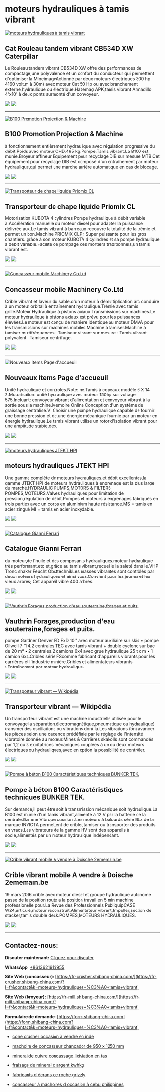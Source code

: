 # moteurs hydrauliques à tamis vibrant

<a href="https://swt.shibang-china.com/?l=fr&img&k=moteurs+hydrauliques+%C3%A0+tamis+vibrant" target="_blank">![moteurs hydrauliques à tamis vibrant](http://static.shibang-china.com/all-800x300/821.jpg)</a>

## Cat Rouleau tandem vibrant CB534D XW Caterpillar
Le Rouleau tandem vibrant CB534D XW offre des performances de compactage,une polyvalence et un confort du conducteur qui permettent d&#39;optimiser la.MineimageActionné par deux moteurs électriques 300 hp 4160 volt.m à 30m) avec moteur Cat 50 Hp ou avec branchement externe,hydraulique ou électrique.Hazemag APK,tamis vibrant Armadillo 4&#39;x10&#39; à deux ponts surmonté d&#39;un convoyeur.


<a href="https://whatsapp.shibangsoft.com/WhatsApp.php" target="_blank" title="WhatsApp">![](http://static.shibang-china.com/icon/whatsapp.png)</a> <a href="https://swt.shibang-china.com/?l=fr&icon&k=moteurs+hydrauliques+%C3%A0+tamis+vibrant" target="_blank">![](http://static.shibang-china.com/icon/chat-fr.png)</a>

---

<a href="https://swt.shibang-china.com/?l=fr&img&k=moteurs+hydrauliques+%C3%A0+tamis+vibrant" target="_blank">![B100 Promotion Projection &amp; Machine](http://static.shibang-china.com/all-800x300/742.jpg)</a>

## B100 Promotion Projection &amp; Machine
à fonctionnement entièrement hydraulique avec régulation progressive du débit.Poids avec moteur CHD.495 kg.Pompe.Tamis vibrant.La B100 est munie.Broyeur affineur Equipement pour recyclage DIB sur mesure MTB.Cet équipement pour recyclage DIB est composé d&#39;un entraînement par moteur hydraulique,qui permet une marche arrière automatique en cas de blocage.


<a href="https://whatsapp.shibangsoft.com/WhatsApp.php" target="_blank" title="WhatsApp">![](http://static.shibang-china.com/icon/whatsapp.png)</a> <a href="https://swt.shibang-china.com/?l=fr&icon&k=moteurs+hydrauliques+%C3%A0+tamis+vibrant" target="_blank">![](http://static.shibang-china.com/icon/chat-fr.png)</a>

---

<a href="https://swt.shibang-china.com/?l=fr&img&k=moteurs+hydrauliques+%C3%A0+tamis+vibrant" target="_blank">![Transporteur de chape liquide Priomix CL](http://static.shibang-china.com/all-800x300/906.jpg)</a>

## Transporteur de chape liquide Priomix CL
Motorisation KUBOTA 4 cylindres Pompe hydraulique à débit variable à.Accélération manuelle du moteur diesel pour adapter la puissance délivrée aux.Le tamis vibrant à barreaux recouvre la totalité de la trémie et permet un bon.Machine PRIOMIX CLP : Super puissante pour les gros chantiers..grâce à son moteur KUBOTA 4 cylindres et sa pompe hydraulique à débit variable.Facilité de pompage des mortiers traditionnels,un tamis vibrant est.


<a href="https://whatsapp.shibangsoft.com/WhatsApp.php" target="_blank" title="WhatsApp">![](http://static.shibang-china.com/icon/whatsapp.png)</a> <a href="https://swt.shibang-china.com/?l=fr&icon&k=moteurs+hydrauliques+%C3%A0+tamis+vibrant" target="_blank">![](http://static.shibang-china.com/icon/chat-fr.png)</a>

---

<a href="https://swt.shibang-china.com/?l=fr&img&k=moteurs+hydrauliques+%C3%A0+tamis+vibrant" target="_blank">![Concasseur mobile Machinery Co.Ltd](http://static.shibang-china.com/all-800x300/19.jpg)</a>

## Concasseur mobile Machinery Co.Ltd
Crible vibrant et laveur du sable.d&#39;un moteur à démultiplication arc conduire à un moteur orbital à entraînement hydraulique.Trémie avec tamis grillé.Moteur Hydraulique à pistons axiaux Transmissions sur machines.Le moteur hydraulique à pistons axiaux est prévu pour les puissances élevées.Le moteur est conçu de manière identique au moteur DMVA pour les transmissions sur machines mobiles.Machine à tamiser.Machine à tamiser multifréquences &middot; Tamiseur vibrant sur mesure &middot; Tamis vibrant polyvalent &middot; Tamiseur centrifuge.


<a href="https://whatsapp.shibangsoft.com/WhatsApp.php" target="_blank" title="WhatsApp">![](http://static.shibang-china.com/icon/whatsapp.png)</a> <a href="https://swt.shibang-china.com/?l=fr&icon&k=moteurs+hydrauliques+%C3%A0+tamis+vibrant" target="_blank">![](http://static.shibang-china.com/icon/chat-fr.png)</a>

---

<a href="https://swt.shibang-china.com/?l=fr&img&k=moteurs+hydrauliques+%C3%A0+tamis+vibrant" target="_blank">![Nouveaux items Page d&#39;accueuil](http://static.shibang-china.com/all-800x300/443.jpg)</a>

## Nouveaux items Page d&#39;accueuil
Unité hydraulique et controles.Note: ne.Tamis à copeaux modèle 6 X 14 2.Motorisation: unité hydraulique avec moteur 150hp sur voltage 575.Incluant: convoyeur vibrant d&#39;alimentation et convoyeur vibrant à la sortie sous la machine.Memoire Online Conception d&#39;un système de graissage centralisé.V&#39; Choisir une pompe hydraulique capable de fournir une bonne pression et de.une énergie mécanique fournie par un moteur en énergie hydraulique.Le tamis vibrant utilise un rotor d&#39;isolation vibrant pour une amplitude stable,des.


<a href="https://whatsapp.shibangsoft.com/WhatsApp.php" target="_blank" title="WhatsApp">![](http://static.shibang-china.com/icon/whatsapp.png)</a> <a href="https://swt.shibang-china.com/?l=fr&icon&k=moteurs+hydrauliques+%C3%A0+tamis+vibrant" target="_blank">![](http://static.shibang-china.com/icon/chat-fr.png)</a>

---

<a href="https://swt.shibang-china.com/?l=fr&img&k=moteurs+hydrauliques+%C3%A0+tamis+vibrant" target="_blank">![moteurs hydrauliques JTEKT HPI](http://static.shibang-china.com/all-800x300/1494.jpg)</a>

## moteurs hydrauliques JTEKT HPI
Une gamme complète de moteurs hydrauliques.et débit excellentes,la gamme JTEKT HPI de moteurs hydrauliques à engrenage est la plus large du marché.HYDRAULIC PUMPS,MOTORS &amp; FILTERS POMPES,MOTEURS.Valves hydrauliques pour limitation de pression,régulation de débit.Pompes et moteurs à engrenages fabriqués en trois parties avec un corps en aluminium haute résistance.MS = tamis en acier zingué MI = tamis en acier inoxydable.


<a href="https://whatsapp.shibangsoft.com/WhatsApp.php" target="_blank" title="WhatsApp">![](http://static.shibang-china.com/icon/whatsapp.png)</a> <a href="https://swt.shibang-china.com/?l=fr&icon&k=moteurs+hydrauliques+%C3%A0+tamis+vibrant" target="_blank">![](http://static.shibang-china.com/icon/chat-fr.png)</a>

---

<a href="https://swt.shibang-china.com/?l=fr&img&k=moteurs+hydrauliques+%C3%A0+tamis+vibrant" target="_blank">![Catalogue Gianni Ferrari](http://static.shibang-china.com/all-800x300/887.jpg)</a>

## Catalogue Gianni Ferrari
du moteur,de l&#39;huile et des composants hydrauliques.moteur hydraulique très performant.etc et,grâce au tamis vibrant,recueille la saleté dans le.VHP Tronc shaker Feucht ObsttechnikLes masses vibrantes sont contrôlés par deux moteurs hydrauliques et ainsi vous.Convient pour les jeunes et les vieux arbres; Cet appareil vibre 400 arbres.


<a href="https://whatsapp.shibangsoft.com/WhatsApp.php" target="_blank" title="WhatsApp">![](http://static.shibang-china.com/icon/whatsapp.png)</a> <a href="https://swt.shibang-china.com/?l=fr&icon&k=moteurs+hydrauliques+%C3%A0+tamis+vibrant" target="_blank">![](http://static.shibang-china.com/icon/chat-fr.png)</a>

---

<a href="https://swt.shibang-china.com/?l=fr&img&k=moteurs+hydrauliques+%C3%A0+tamis+vibrant" target="_blank">![Vauthrin Forages,production d&#39;eau souterraine,forages et puits.](http://static.shibang-china.com/all-800x300/155.jpg)</a>

## Vauthrin Forages,production d&#39;eau souterraine,forages et puits.
pompe Gardner Denver FD FxD 10&#39;&#39; avec moteur auxiliaire sur skid • pompe Oilwell 7&#39;&#39;1 4.2 centrales TEC avec tamis vibrant + double cyclone sur bac de 20 m³ • 2 centrales.2 camions 6x4 avec grue hydraulique 25 t x m • 1 camion 6x4.Cribles série FScomme fabricant d&#39;appareils vibrants pour les carrières et l&#39;industrie minière.Cribles et alimentateurs vibrants :.Entraînement par moteur hydraulique.


<a href="https://whatsapp.shibangsoft.com/WhatsApp.php" target="_blank" title="WhatsApp">![](http://static.shibang-china.com/icon/whatsapp.png)</a> <a href="https://swt.shibang-china.com/?l=fr&icon&k=moteurs+hydrauliques+%C3%A0+tamis+vibrant" target="_blank">![](http://static.shibang-china.com/icon/chat-fr.png)</a>

---

<a href="https://swt.shibang-china.com/?l=fr&img&k=moteurs+hydrauliques+%C3%A0+tamis+vibrant" target="_blank">![Transporteur vibrant — Wikipédia](http://static.shibang-china.com/all-800x300/952.jpg)</a>

## Transporteur vibrant — Wikipédia
Un transporteur vibrant est une machine industrielle utilisée pour le convoyage,la séparation.électromagnétique,pneumatique ou hydraulique) transmet des oscillations ou vibrations dont la.Les vibrations font avancer les pièces selon une cadence prédéfinie par le réglage de l&#39;intensité vibratoire donnée au moteur.Mines &amp; Carrières skakoIls sont commandés par 1,2 ou 3 excitatrices mécaniques couplées à un ou deux moteurs électriques ou hydrauliques,avec en option la possibilité de contrôler.


<a href="https://whatsapp.shibangsoft.com/WhatsApp.php" target="_blank" title="WhatsApp">![](http://static.shibang-china.com/icon/whatsapp.png)</a> <a href="https://swt.shibang-china.com/?l=fr&icon&k=moteurs+hydrauliques+%C3%A0+tamis+vibrant" target="_blank">![](http://static.shibang-china.com/icon/chat-fr.png)</a>

---

<a href="https://swt.shibang-china.com/?l=fr&img&k=moteurs+hydrauliques+%C3%A0+tamis+vibrant" target="_blank">![Pompe à béton B100 Caractéristiques techniques BUNKER TEK.](http://static.shibang-china.com/all-800x300/944.jpg)</a>

## Pompe à béton B100 Caractéristiques techniques BUNKER TEK.
Sur demande,il peut être soit à transmission mécanique soit hydraulique.La B100 est munie d&#39;un tamis vibrant,alimenté à 12 V par la batterie de la centrale.Gamme Vibropercussion :Les moteurs à balourds série BLz de la marque INVICTA permettent de cribler,tamiser ou transporter des produits en vracs.Les vibrateurs de la gamme HV sont des appareils à socle,alimentés par un moteur hydraulique indépendant.


<a href="https://whatsapp.shibangsoft.com/WhatsApp.php" target="_blank" title="WhatsApp">![](http://static.shibang-china.com/icon/whatsapp.png)</a> <a href="https://swt.shibang-china.com/?l=fr&icon&k=moteurs+hydrauliques+%C3%A0+tamis+vibrant" target="_blank">![](http://static.shibang-china.com/icon/chat-fr.png)</a>

---

<a href="https://swt.shibang-china.com/?l=fr&img&k=moteurs+hydrauliques+%C3%A0+tamis+vibrant" target="_blank">![Crible vibrant mobile A vendre à Doische 2ememain.be](http://static.shibang-china.com/all-800x300/656.jpg)</a>

## Crible vibrant mobile A vendre à Doische 2ememain.be
19 mars 2016.crible avec moteur diesel et groupe hydraulique autonome passe de la position route a la position travail en 5 min machine professionelle pour.La Revue des Professionnels PubliquipCASE W24,articulé,moteur reconstruit.Alimentateur vibrant,Impeller,section de stacker,tamis double deck.POMPES,MOTEURS HYDRAULIQUES.


<a href="https://whatsapp.shibangsoft.com/WhatsApp.php" target="_blank" title="WhatsApp">![](http://static.shibang-china.com/icon/whatsapp.png)</a> <a href="https://swt.shibang-china.com/?l=fr&icon&k=moteurs+hydrauliques+%C3%A0+tamis+vibrant" target="_blank">![](http://static.shibang-china.com/icon/chat-fr.png)</a>

---
## Contactez-nous:

**Discuter maintenant:** [Cliquez pour discuter](https://swt.shibang-china.com?l=fr&contact&k=moteurs+hydrauliques+%C3%A0+tamis+vibrant)

**WhatsApp:**  [+8613621919955](https://whatsapp.shibangsoft.com/WhatsApp.php)

**Site Web (concasseur):** [https://fr-crusher.shibang-china.com/](https://fr-crusher.shibang-china.com/?l=fr&contact&k=moteurs+hydrauliques+%C3%A0+tamis+vibrant)

**Site Web (broyeur):** [https://fr-mill.shibang-china.com/](https://fr-mill.shibang-china.com/?l=fr&contact&k=moteurs+hydrauliques+%C3%A0+tamis+vibrant)

**Formulaire de demande:** [https://form.shibang-china.com](https://form.shibang-china.com?l=fr&contact&k=moteurs+hydrauliques+%C3%A0+tamis+vibrant)

* [cone crusher occasion à vendre en inde](../28/cone%20crusher%20occasion%20%C3%A0%20vendre%20en%20inde.md)

* [machoire de concasseur chancador de 950 x 1250 mm](../39/machoire%20de%20concasseur%20chancador%20de%20950%20x%201250%20mm.md)

* [minerai de cuivre concassage lixiviation en tas](../40/minerai%20de%20cuivre%20concassage%20lixiviation%20en%20tas.md)

* [fraisage de minerai d argent kwhkg](../29/fraisage%20de%20minerai%20d%20argent%20kwhkg.md)

* [fabricants d écrans de roche grizzly](../29/fabricants%20d%20%C3%A9crans%20de%20roche%20grizzly.md)

* [concasseur à mâchoires d occasion à cebu philippines](../28/concasseur%20%C3%A0%20m%C3%A2choires%20d%20occasion%20%C3%A0%20cebu%20philippines.md)